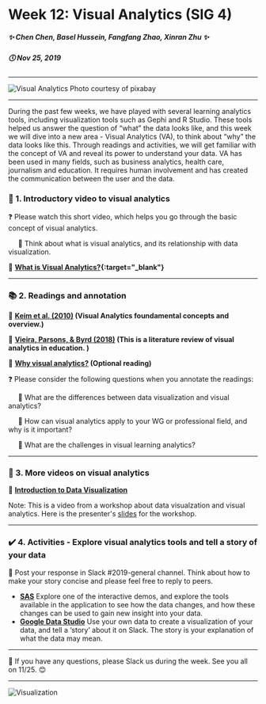 # Week 12: Visual Analytics \(SIG 4\)
##### ✨ Chen Chen, Basel Hussein, Fangfang Zhao, Xinran Zhu ✨
##### 🕔 Nov 25, 2019 
***
![Visual Analytics](https://images.pexels.com/photos/373543/pexels-photo-373543.jpeg?auto=compress&cs=tinysrgb&dpr=3&h=750&w=1260 "Visual Analytics")
Photo courtesy of pixabay
***
During the past few weeks, we have played with several learning analytics tools, including visualization tools such as Gephi and R Studio. These tools helped us answer the question of “what” the data looks like, and this week we will dive into a new area - Visual Analytics (VA), to think about “why” the data looks like this. Through readings and activities, we will get familiar with the concept of VA and reveal its power to understand your data. VA has been used in many fields, such as business analytics, health care, journalism and education. It requires human involvement and has created the communication between the user and the data.

### 📀 1. Introductory video to visual analytics
❓ Please watch this short video, which helps you go through the basic concept of visual analytics. 

&nbsp;&nbsp;&nbsp;&nbsp; 💭 Think about what is visual analytics, and its relationship with data visualization.

🔗 **[What is Visual Analytics?](https://www.youtube.com/watch?v=LYKO_6KPZCM&feature=emb_logo){:target="_blank"}**

***
### 📚 2. Readings and annotation
🔗 **[Keim et al. (2010)](https://drive.google.com/file/d/1XaPCF1_7h1mBnhNariz5jWs2YoD5mUUa/view "Visual Analytics") \(Visual Analytics foundamental concepts and overview.\)**

🔗 **[Vieira, Parsons, & Byrd (2018)](https://www-sciencedirect-com.ezp1.lib.umn.edu/science/article/pii/S0360131518300770 "Visual learning analytics of educational data: A systematic literature review and research agenda") \(This is a literature review of visual analytics in education. \)**

🔗 **[Why visual analytics?](https://cdn2.hubspot.net/hubfs/2383378/Tableau%20Whitepaper%20-%20Why%20Visual%20Analytics.pdf?t=1520904633993) \(Optional reading\)**

❓ Please consider the following questions when you annotate the readings:

&nbsp;&nbsp;&nbsp;&nbsp; 💭  What are the differences between data visualization and visual analytics?

&nbsp;&nbsp;&nbsp;&nbsp; 💭  How can visual analytics apply to your WG or professional field, and why is it important?

&nbsp;&nbsp;&nbsp;&nbsp; 💭  What are the challenges in visual learning analytics?


***
### 📀 3. More videos on visual analytics

🔗 **[Introduction to Data Visualization](https://www.youtube.com/watch?v=Bq-b2yc0Tig&feature=youtu.be)**

Note: This is a video from a workshop about data visualzation and visual analytics. Here is the presenter's [slides](https://soihub.org/site/assets/files/6656/slides_intoduction_to_data_visualization_vetria_byrd.pdf) for the workshop. 

***

### ✔️ 4. Activities - Explore visual analytics tools and tell a story of your data
  💭 Post your response in Slack \#2019-general channel. Think about how to make your story concise and please feel free to reply to peers.

* **[SAS](https://www.sas.com/en_us/software/visual-analytics/demo/network-performance/sample-report.html)**
Explore one of the interactive demos, and explore the tools available in the application to see how the data changes, and how these changes can be used to gain new insight into your data.
* **[Google Data Studio](https://datastudio.google.com/u/0/navigation/reporting)**
Use your own data to create a visualization of your data, and tell a ‘story’ about it on Slack. The story is your explanation of what the data may mean.
***

💬 If you have any questions, please Slack us during the week. See you all on 11/25. 😊

***
![Visualization](https://media.giphy.com/media/3og0IExSrnfW2kUaaI/giphy.gif "Visualization")
